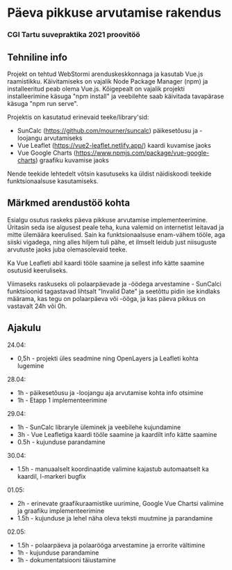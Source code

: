 # Päeva pikkuse arvutamise rakendus
### CGI Tartu suvepraktika 2021 proovitöö

## Tehniline info
Projekt on tehtud WebStormi arenduskeskkonnaga ja kasutab Vue.js raamistikku. Käivitamiseks on vajalik Node Package Manager (npm) ja installeeritud peab olema Vue.js.
Kõigepealt on vajalik projekti installeerimine käsuga "npm install" ja veebilehte saab käivitada tavapärase käsuga "npm run serve".

Projektis on kasutatud erinevaid teeke/library'sid:
* SunCalc (https://github.com/mourner/suncalc) päikesetõusu ja -loojangu arvutamiseks
* Vue Leaflet (https://vue2-leaflet.netlify.app/) kaardi kuvamise jaoks
* Vue Google Charts (https://www.npmjs.com/package/vue-google-charts) graafiku kuvamise jaoks

Nende teekide lehtedelt võtsin kasutuseks ka üldist näidiskoodi teekide funktsionaalsuse kasutamiseks.

## Märkmed arendustöö kohta
Esialgu osutus raskeks päeva pikkuse arvutamise implementeerimine. Üritasin seda ise algusest peale teha, kuna valemid on internetist leitavad ja mitte ülemäära keerulised. Sain ka funktsionaalsuse enam-vähem tööle, aga siiski vigadega, ning alles hiljem tuli pähe, et ilmselt leidub just niisuguste arvutuste jaoks juba olemasolevaid teeke.

Ka Vue Leafleti abil kaardi tööle saamine ja sellest info kätte saamine osutusid keeruliseks.

Viimaseks raskuseks oli polaarpäevade ja -öödega arvestamine - SunCalci funktsioonid tagastavad lihtsalt "Invalid Date" ja seetõttu pidin ise kindlaks määrama, kas tegu on polaarpäeva või -ööga, ja kas päeva pikkus on vastavalt 24h või 0h.

## Ajakulu
24.04:
* 0,5h - projekti üles seadmine ning OpenLayers ja Leafleti kohta lugemine

28.04:
* 1h -   päikesetõusu ja -loojangu aja arvutamise kohta info otsimine
* 1h -   Etapp 1 implementeerimine

29.04:
* 1h -   SunCalc libraryle üleminek ja veebilehe kujundamine
* 3h -   Vue Leafletiga kaardi tööle saamine ja kaardilt info kätte saamine
* 0.5h - kujunduse parandamine

30.04:
* 1.5h - manuaalselt koordinaatide valimine kajastub automaatselt ka kaardil, l-markeri bugfix

01.05:
* 2h -   erinevate graafikuraamistike uurimine, Google Vue Chartsi valimine ja graafiku implementeerimine
* 1.5h - kujunduse ja lehel näha oleva teksti muutmine ja parandamine

02.05:
* 1.5h - polaarpäeva ja polaarööga arvestamine ja errorite vältimine
* 1h -   kujunduse parandamine
* 1h -   dokumentatsiooni täiustamine